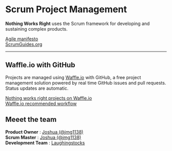 # Scrum Project Management  

__Nothing Works Right__ uses the Scrum framework for developing and sustaining complex products.  

[Agile manifesto](https://www.agilealliance.org/agile101/the-agile-manifesto/)  
[ScrumGuides.org](http://scrumguides.org)  

---  

## Waffle.io with GitHub  

Projects are managed using [Waffle.io](https://waffle.io) with GitHub, a free project management solution powered by real time GitHub issues and pull requests. Status updates are automatic.  

[Nothing works right projects on Waffle.io](https://waffle.io/nothingworksright?tab=projects)  
[Waffle.io recommended workflow](https://github.com/waffleio/waffle.io/wiki/Recommended-Workflow-Using-Pull-Requests-&-Automatic-Work-Tracking)  

## Meeet the team  

__Product Owner__ : [Joshua (@jmg1138)](https://github.com/jmg1138)  
__Scrum Master__ : [Joshua (@jmg1138)](https://github.com/jmg1138)  
__Development Team__ : [Laughingstocks](https://github.com/orgs/nothingworksright/teams/laughingstocks)  
